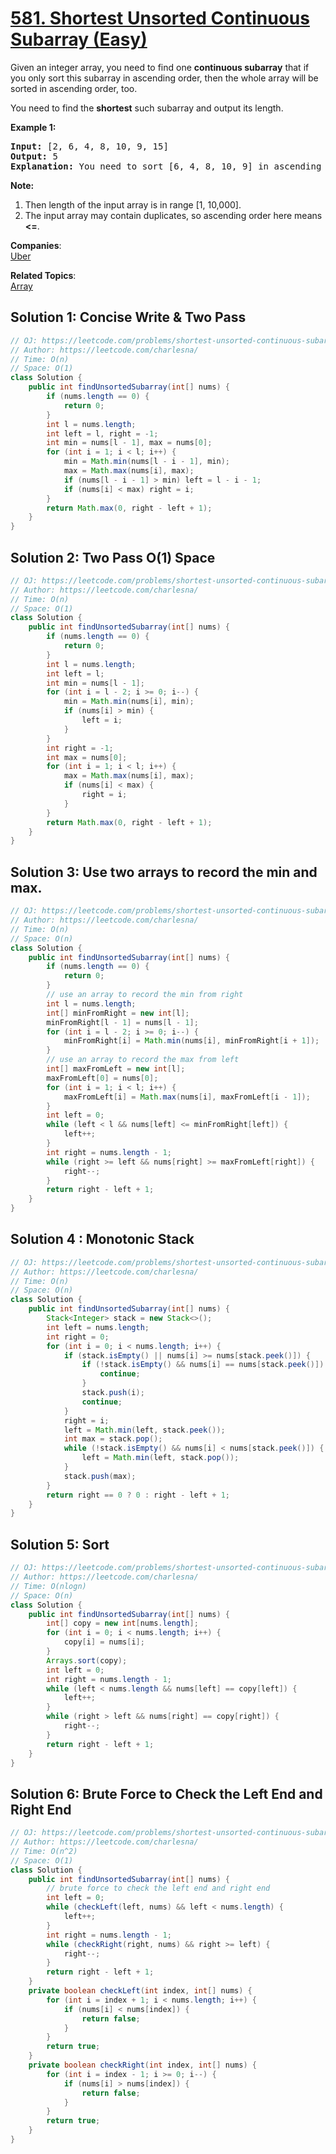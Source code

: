 # [581. Shortest Unsorted Continuous Subarray (Easy)](https://leetcode.com/problems/shortest-unsorted-continuous-subarray/)

<p>Given an integer array, you need to find one <b>continuous subarray</b> that if you only sort this subarray in ascending order, then the whole array will be sorted in ascending order, too. </p> 

<p>You need to find the <b>shortest</b> such subarray and output its length.</p>

<p><b>Example 1:</b><br>
</p><pre><b>Input:</b> [2, 6, 4, 8, 10, 9, 15]
<b>Output:</b> 5
<b>Explanation:</b> You need to sort [6, 4, 8, 10, 9] in ascending order to make the whole array sorted in ascending order.
</pre>
<p></p>

<p><b>Note:</b><br>
</p><ol>
<li>Then length of the input array is in range [1, 10,000].</li>
<li>The input array may contain duplicates, so ascending order here means <b>&lt;=</b>. </li>
</ol>
<p></p>

**Companies**:  
[Uber](https://leetcode.com/company/uber)

**Related Topics**:  
[Array](https://leetcode.com/tag/array/)


## Solution 1: Concise Write & Two Pass

```java
// OJ: https://leetcode.com/problems/shortest-unsorted-continuous-subarray/
// Author: https://leetcode.com/charlesna/
// Time: O(n)
// Space: O(1)
class Solution {
    public int findUnsortedSubarray(int[] nums) {
        if (nums.length == 0) {
            return 0;
        }    
        int l = nums.length;
        int left = l, right = -1;
        int min = nums[l - 1], max = nums[0];
        for (int i = 1; i < l; i++) {
            min = Math.min(nums[l - i - 1], min);
            max = Math.max(nums[i], max);
            if (nums[l - i - 1] > min) left = l - i - 1;
            if (nums[i] < max) right = i;
        }
        return Math.max(0, right - left + 1);
    }
}
```

## Solution 2: Two Pass O(1) Space

```java
// OJ: https://leetcode.com/problems/shortest-unsorted-continuous-subarray/
// Author: https://leetcode.com/charlesna/
// Time: O(n)
// Space: O(1)
class Solution {
    public int findUnsortedSubarray(int[] nums) {
        if (nums.length == 0) {
            return 0;
        }    
        int l = nums.length;
        int left = l;
        int min = nums[l - 1];
        for (int i = l - 2; i >= 0; i--) {
            min = Math.min(nums[i], min);
            if (nums[i] > min) {
                left = i;
            }
        }
        int right = -1;
        int max = nums[0];
        for (int i = 1; i < l; i++) {
            max = Math.max(nums[i], max);
            if (nums[i] < max) {
                right = i;
            }
        }
        return Math.max(0, right - left + 1);
    }
}
```

## Solution 3: Use two arrays to record the min and max. 

```java
// OJ: https://leetcode.com/problems/shortest-unsorted-continuous-subarray/
// Author: https://leetcode.com/charlesna/
// Time: O(n)
// Space: O(n)
class Solution {
    public int findUnsortedSubarray(int[] nums) {
        if (nums.length == 0) {
            return 0;
        }
        // use an array to record the min from right         
        int l = nums.length;
        int[] minFromRight = new int[l];
        minFromRight[l - 1] = nums[l - 1];
        for (int i = l - 2; i >= 0; i--) {
            minFromRight[i] = Math.min(nums[i], minFromRight[i + 1]);
        }
        // use an array to record the max from left
        int[] maxFromLeft = new int[l];
        maxFromLeft[0] = nums[0];
        for (int i = 1; i < l; i++) {
            maxFromLeft[i] = Math.max(nums[i], maxFromLeft[i - 1]);
        }
        int left = 0;
        while (left < l && nums[left] <= minFromRight[left]) {
            left++;
        }
        int right = nums.length - 1;
        while (right >= left && nums[right] >= maxFromLeft[right]) {
            right--;
        }
        return right - left + 1;
    }
}
```

## Solution 4 : Monotonic Stack

```java
// OJ: https://leetcode.com/problems/shortest-unsorted-continuous-subarray/
// Author: https://leetcode.com/charlesna/
// Time: O(n)
// Space: O(n)
class Solution {
    public int findUnsortedSubarray(int[] nums) {
        Stack<Integer> stack = new Stack<>();
        int left = nums.length;
        int right = 0;
        for (int i = 0; i < nums.length; i++) {
            if (stack.isEmpty() || nums[i] >= nums[stack.peek()]) {
                if (!stack.isEmpty() && nums[i] == nums[stack.peek()]) {
                    continue;
                }
                stack.push(i);
                continue;
            }
            right = i;
            left = Math.min(left, stack.peek());
            int max = stack.pop();
            while (!stack.isEmpty() && nums[i] < nums[stack.peek()]) {
                left = Math.min(left, stack.pop());
            }
            stack.push(max);
        }    
        return right == 0 ? 0 : right - left + 1;
    }
}
```


## Solution 5: Sort

```java
// OJ: https://leetcode.com/problems/shortest-unsorted-continuous-subarray/
// Author: https://leetcode.com/charlesna/
// Time: O(nlogn)
// Space: O(n)
class Solution {
    public int findUnsortedSubarray(int[] nums) {
        int[] copy = new int[nums.length];
        for (int i = 0; i < nums.length; i++) {
            copy[i] = nums[i];
        }
        Arrays.sort(copy);
        int left = 0;
        int right = nums.length - 1;
        while (left < nums.length && nums[left] == copy[left]) {
            left++;
        }
        while (right > left && nums[right] == copy[right]) {
            right--;
        }
        return right - left + 1;
    }
}
```


## Solution 6: Brute Force to Check the Left End and Right End

```java
// OJ: https://leetcode.com/problems/shortest-unsorted-continuous-subarray/
// Author: https://leetcode.com/charlesna/
// Time: O(n^2)
// Space: O(1)
class Solution {
    public int findUnsortedSubarray(int[] nums) {
        // brute force to check the left end and right end
        int left = 0;
        while (checkLeft(left, nums) && left < nums.length) {
            left++;
        }
        int right = nums.length - 1;
        while (checkRight(right, nums) && right >= left) {
            right--;
        }
        return right - left + 1;
    }
    private boolean checkLeft(int index, int[] nums) {
        for (int i = index + 1; i < nums.length; i++) {
            if (nums[i] < nums[index]) {
                return false;
            }
        }
        return true;
    }
    private boolean checkRight(int index, int[] nums) {
        for (int i = index - 1; i >= 0; i--) {
            if (nums[i] > nums[index]) {
                return false;
            }
        }
        return true;
    }
}
```